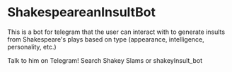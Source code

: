 # ShakespeareanInsultBot

This is a bot for telegram that the user can interact with to generate insults from Shakespeare's plays based on type (appearance, intelligence, personality, etc.)

Talk to him on Telegram! Search Shakey Slams or shakeyInsult_bot
